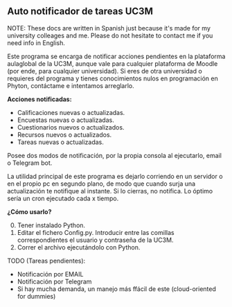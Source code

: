 Auto notificador de tareas UC3M
----

NOTE: These docs are written in Spanish just because it's made for my university colleages and me. Please do not hesitate to contact me if you need info in English.

Este programa se encarga de notificar acciones pendientes en la plataforma aulaglobal de la UC3M,
aunque vale para cualquier plataforma de Moodle (por ende, para cualquier universidad).
Si eres de otra universidad o requieres del programa y tienes conocimientos nulos en programación en Phyton,
contáctame e intentamos arreglarlo.


**Acciones notificadas:**

- Calificaciones nuevas o actualizadas.
- Encuestas nuevas o actualizadas.
- Cuestionarios nuevos o actualizados.
- Recursos nuevos o actualizados.
- Tareas nuevas o actualizadas.

Posee dos modos de notificación, por la propia consola al ejecutarlo, email o Telegram bot.

La utilidad principal de este programa es dejarlo corriendo en un servidor o en el propio pc en segundo plano, de modo que
cuando surja una actualización te notifique al instante. Si lo cierras, no notifica.
Lo óptimo sería un cron ejecutado cada x tiempo.

**¿Cómo usarlo?**

0. Tener instalado Python.
1. Editar el fichero Config.py. Introducir entre las comillas correspondientes el usuario y contraseña de la UC3M.
2. Correr el archivo ejecutándolo con Python.

TODO (Tareas pendientes): 
- Notificación por EMAIL
- Notificación por Telegram
- Si hay mucha demanda, un manejo más ffácil de este (cloud-oriented for dummies)
